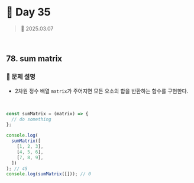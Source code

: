 # 🌻 Day 35

> 📅 2025.03.07

<br>

## 78. sum matrix

### 📍 문제 설명

- 2차원 정수 배열 `matrix`가 주어지면 모든 요소의 합을 반환하는 함수를 구현한다.

<br>

```javascript
const sumMatrix = (matrix) => {
  // do something
};

console.log(
  sumMatrix([
    [1, 2, 3],
    [4, 5, 6],
    [7, 8, 9],
  ])
); // 45
console.log(sumMatrix([])); // 0
```
